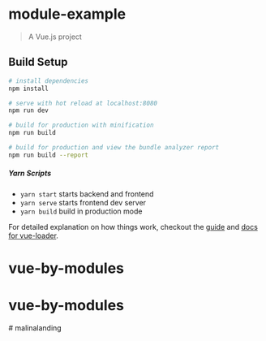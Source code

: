 # module-example

> A Vue.js project

## Build Setup

``` bash
# install dependencies
npm install

# serve with hot reload at localhost:8080
npm run dev

# build for production with minification
npm run build

# build for production and view the bundle analyzer report
npm run build --report
```

##### Yarn Scripts
* ```yarn start``` starts backend and frontend
* ```yarn serve``` starts frontend dev server
* ```yarn build``` build in production mode

For detailed explanation on how things work, checkout the [guide](http://vuejs-templates.github.io/webpack/) and [docs for vue-loader](http://vuejs.github.io/vue-loader).
# vue-by-modules
# vue-by-modules
#   m a l i n a l a n d i n g  
 